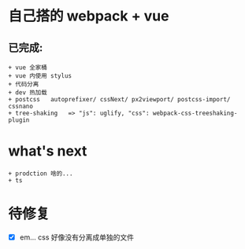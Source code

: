 # 自己搭的 webpack + vue

## 已完成:
	+ vue 全家桶
	+ vue 内使用 stylus
	+ 代码分离
	+ dev 热加载
	+ postcss   autoprefixer/ cssNext/ px2viewport/ postcss-import/ cssnano
	+ tree-shaking   => "js": uglify, "css": webpack-css-treeshaking-plugin


# what's next
	+ prodction 啥的...
	+ ts


# 待修复
 - [x] em... css 好像没有分离成单独的文件  